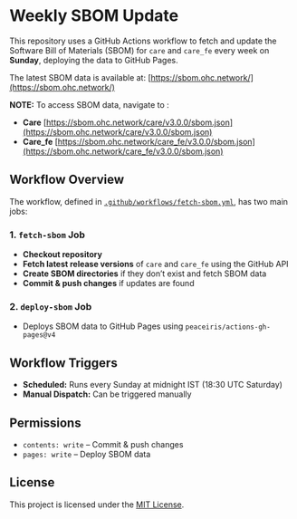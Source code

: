 # Weekly SBOM Update

This repository uses a GitHub Actions workflow to fetch and update the Software Bill of Materials (SBOM) for `care` and `care_fe` every week on **Sunday**, deploying the data to GitHub Pages.

The latest SBOM data is available at: [https://sbom.ohc.network/](https://sbom.ohc.network/)

**NOTE:** To access SBOM data, navigate to :
- **Care** [https://sbom.ohc.network/care/v3.0.0/sbom.json](https://sbom.ohc.network/care/v3.0.0/sbom.json)
- **Care_fe** [https://sbom.ohc.network/care_fe/v3.0.0/sbom.json](https://sbom.ohc.network/care_fe/v3.0.0/sbom.json)


## Workflow Overview

The workflow, defined in [`.github/workflows/fetch-sbom.yml`](.github/workflows/fetch-sbom.yml), has two main jobs:

### 1. `fetch-sbom` Job
- **Checkout repository**
- **Fetch latest release versions** of `care` and `care_fe` using the GitHub API
- **Create SBOM directories** if they don’t exist and fetch SBOM data
- **Commit & push changes** if updates are found

### 2. `deploy-sbom` Job
- Deploys SBOM data to GitHub Pages using `peaceiris/actions-gh-pages@v4`

## Workflow Triggers
- **Scheduled:** Runs every Sunday at midnight IST (18:30 UTC Saturday)
- **Manual Dispatch:** Can be triggered manually

## Permissions
- `contents: write` – Commit & push changes
- `pages: write` – Deploy SBOM data

## License
This project is licensed under the [MIT License](LICENSE).

